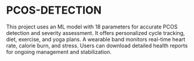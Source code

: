 # PCOS-DETECTION
This project uses an ML model with 18 parameters for accurate PCOS detection and severity assessment. It offers personalized cycle tracking, diet, exercise, and yoga plans. A wearable band monitors real-time heart rate, calorie burn, and stress. Users can download detailed health reports for ongoing management and stabilization.
